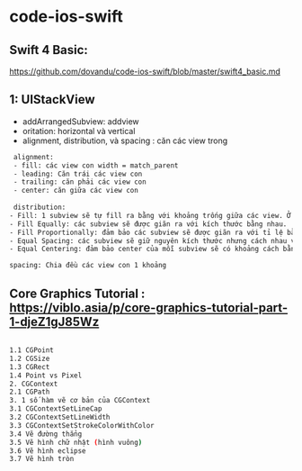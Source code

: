# code-ios-swift

## Swift 4 Basic:
https://github.com/dovandu/code-ios-swift/blob/master/swift4_basic.md

## 1: UIStackView
- addArrangedSubview: addview
- oritation: horizontal và vertical
- alignment, distribution, và spacing : căn các view trong
```sh
 alignment: 
 - fill: các view con width = match_parent
 - leading: Căn trái các view con
 - trailing: căn phải các view con
 - center: căn giữa các view con
 
 distribution:
- Fill: 1 subview sẽ tự fill ra bằng với khoảng trống giữa các view. Ở hình trên các button trong stack đang layout theo giá trị fill.
- Fill Equally: các subview sẽ được giãn ra với kích thước bằng nhau.
- Fill Proportionally: đảm bảo các subview sẽ được giãn ra với tỉ lệ bằng nhau. VD: có 2 view A dài 100 và B dài 200, sau khi giãn ra A dài 150 và B là 300. Cả 2 cùng tăng lên 50%.
- Equal Spacing: các subview sẽ giữ nguyên kích thước nhưng cách nhau với 1 khoảng cách bằng nhau.
- Equal Centering: đảm bảo center của mỗi subview sẽ có khoảng cách bằng nhau.

spacing: Chia đều các view con 1 khoảng
```

## Core Graphics Tutorial : https://viblo.asia/p/core-graphics-tutorial-part-1-djeZ1gJ85Wz
```sh 

1.1 CGPoint
1.2 CGSize
1.3 CGRect
1.4 Point vs Pixel
2. CGContext
2.1 CGPath
3. 1 số hàm vẽ cơ bản của CGContext
3.1 CGContextSetLineCap
3.2 CGContextSetLineWidth
3.3 CGContextSetStrokeColorWithColor
3.4 Vẽ đường thẳng
3.5 Vẽ hình chữ nhật (hình vuông)
3.6 Vẽ hình eclipse
3.7 Vẽ hình tròn

```
